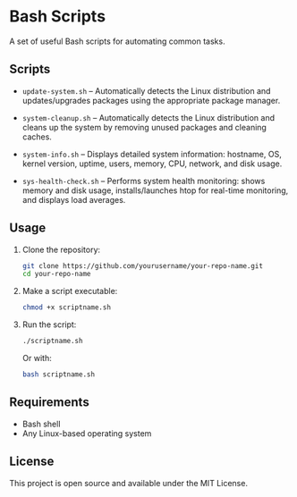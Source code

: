 # Bash Scripts 

A set of useful Bash scripts for automating common tasks.

## Scripts

- `update-system.sh` – 	Automatically detects the Linux distribution and updates/upgrades packages using the appropriate package manager.

- `system-cleanup.sh` – Automatically detects the Linux distribution and cleans up the system by removing unused packages and cleaning caches.

- `system-info.sh` – Displays detailed system information: hostname, OS, kernel version, uptime, users, memory, CPU, network, and disk usage.

- `sys-health-check.sh` – Performs system health monitoring: shows memory and disk usage, installs/launches htop for real-time monitoring, and displays load averages.

##  Usage

1. Clone the repository:

    ```bash
    git clone https://github.com/yourusername/your-repo-name.git
    cd your-repo-name
    ```

2. Make a script executable:

    ```bash
    chmod +x scriptname.sh
    ```

3. Run the script:

    ```bash
    ./scriptname.sh
    ```

    Or with:

    ```bash
    bash scriptname.sh
    ```

## Requirements

- Bash shell
- Any Linux-based operating system

## License

This project is open source and available under the MIT License.
